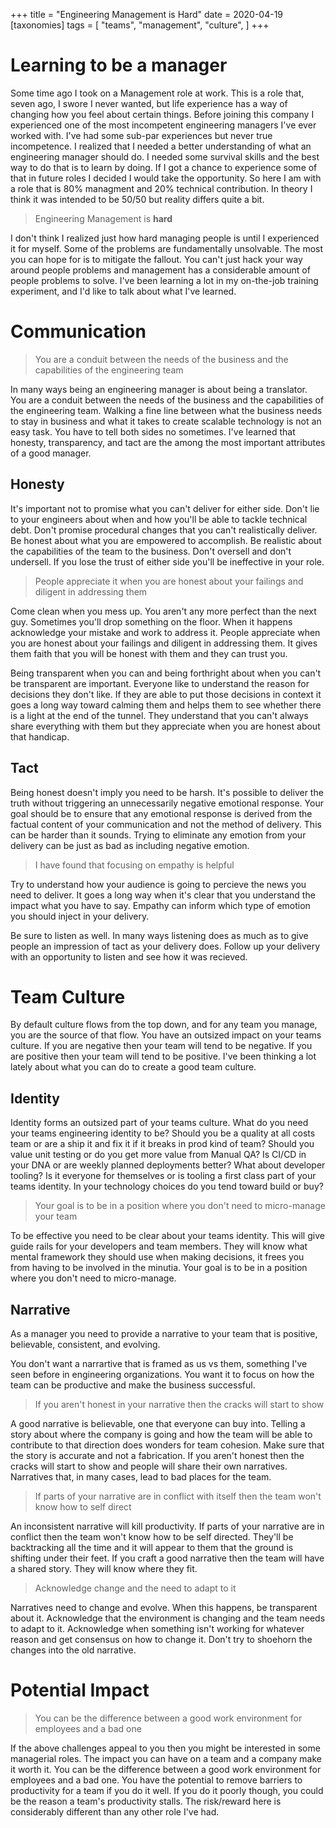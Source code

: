 +++
title = "Engineering Management is Hard"
date = 2020-04-19
[taxonomies]
tags = [
    "teams",
    "management",
    "culture",
]
+++

# Learning to be a manager

Some time ago I took on a Management role at work. This is a role that, seven
ago, I swore I never wanted, but life experience has a way of changing how you
feel about certain things. Before joining this company I experienced one of the
most incompetent engineering managers I've ever worked with. I've had some
sub-par experiences but never true incompetence. I realized that I needed a
better understanding of what an engineering manager should do. I needed some
survival skills and the best way to do that is to learn by doing. If I got a
chance to experience some of that in future roles I decided I would take the
opportunity. So here I am with a role that is 80% managment and 20% technical
contribution. In theory I think it was intended to be 50/50 but reality differs
quite a bit.

> Engineering Management is **hard**

I don't think I realized just how hard managing people is until I experienced
it for myself. Some of the problems are fundamentally unsolvable. The most you
can hope for is to mitigate the fallout. You can't just hack your way around
people problems and management has a considerable amount of people problems to
solve. I've been learning a lot in my on-the-job training experiment, and I'd
like to talk about what I've learned.

# Communication

> You are a conduit between the needs of the business and the capabilities
> of the engineering team

In many ways being an engineering manager is about being a translator. You are
a conduit between the needs of the business and the capabilities of the
engineering team. Walking a fine line between what the business needs to stay
in business and what it takes to create scalable technology is not an easy
task. You have to tell both sides no sometimes. I've learned that honesty,
transparency, and tact are the among the most important attributes of a good
manager.

## Honesty

It's important not to promise what you can't deliver for either side. Don't lie
to your engineers about when and how you'll be able to tackle technical debt.
Don't promise procedural changes that you can't realistically deliver. Be
honest about what you are empowered to accomplish. Be realistic about the
capabilities of the team to the business. Don't oversell and don't undersell.
If you lose the trust of either side you'll be ineffective in your role.

> People appreciate it when you are honest about your failings
> and diligent in addressing them

Come clean when you mess up. You aren't any more perfect than the next guy.
Sometimes you'll drop something on the floor. When it happens acknowledge your
mistake and work to address it. People appreciate when you are honest about
your failings and diligent in addressing them. It gives them faith that you
will be honest with them and they can trust you.

Being transparent when you can and being forthright about when you can't be
transparent are important. Everyone like to understand the reason for decisions
they don't like. If they are able to put those decisions in context it goes a
long way toward calming them and helps them to see whether there is a light at
the end of the tunnel. They understand that you can't always share everything
with them but they appreciate when you are honest about that handicap.

## Tact

Being honest doesn't imply you need to be harsh. It's possible to deliver the
truth without triggering an unnecessarily negative emotional response. Your
goal should be to ensure that any emotional response is derived from the
factual content of your communication and not the method of delivery. This can
be harder than it sounds. Trying to eliminate any emotion from your delivery
can be just as bad as including negative emotion.

> I have found that focusing on empathy is helpful

Try to understand how your audience is going to percieve the news you need to
deliver. It goes a long way when it's clear that you understand the impact what
you have to say. Empathy can inform which type of emotion you should inject in
your delivery.

Be sure to listen as well. In many ways listening does as much as to give
people an impression of tact as your delivery does. Follow up your delivery
with an opportunity to listen and see how it was recieved.

# Team Culture

By default culture flows from the top down, and for any team you manage, you
are the source of that flow. You have an outsized impact on your teams culture.
If you are negative then your team will tend to be negative. If you are
positive then your team will tend to be positive. I've been thinking a lot
lately about what you can do to create a good team culture.

## Identity

Identity forms an outsized part of your teams culture. What do you need your
teams engineering identity to be? Should you be a quality at all costs team or
are a ship it and fix it if it breaks in prod kind of team? Should you value
unit testing or do you get more value from Manual QA? Is CI/CD in your DNA or
are weekly planned deployments better? What about developer tooling? Is it
everyone for themselves or is tooling a first class part of your teams
identity. In your technology choices do you tend toward build or buy?

> Your goal is to be in a position where you don't need to micro-manage your team

To be effective you need to be clear about your teams identity. This will give
guide rails for your developers and team members. They will know what mental
framework they should use when making decisions, it frees you from having to be
involved in the minutia. Your goal is to be in a position where you don't need
to micro-manage.

## Narrative

As a manager you need to provide a narrative to your team that is positive,
believable, consistent, and evolving.

You don't want a narrartive that is framed as us vs them, something I've seen 
before in engineering organizations. You want it to focus on how the team can 
be productive and make the business successful.

> If you aren't honest in your narrative then the cracks will start to show

A good narrative is believable, one that everyone can buy into. Telling a story
about where the company is going and how the team will be able to contribute to
that direction does wonders for team cohesion. Make sure that the story is
accurate and not a fabrication. If you aren't honest then the cracks will start
to show and people will share their own narratives. Narratives that, in many
cases, lead to bad places for the team.

> If parts of your narrative are in conflict with itself then the
> team won't know how to self direct

An inconsistent narrative will kill productivity. If parts of your narrative
are in conflict then the team won't know how to be self directed. They'll be
backtracking all the time and it will appear to them that the ground is
shifting under their feet. If you craft a good narrative then the team will
have a shared story. They will know where they fit.

> Acknowledge change and the need to adapt to it

Narratives need to change and evolve. When this happens, be transparent about
it. Acknowledge that the environment is changing and the team needs to adapt to it.
Acknowledge when something isn't working for whatever reason and get consensus
on how to change it. Don't try to shoehorn the changes into the old narrative.

# Potential Impact

> You can be the difference between a good work environment
> for employees and a bad one

If the above challenges appeal to you then you might be interested in some
managerial roles. The impact you can have on a team and a company make it worth
it. You can be the difference between a good work environment for employees and
a bad one. You have the potential to remove barriers to productivity for a team
if you do it well. If you do it poorly though, you could be the reason a team's
productivity stalls. The risk/reward here is considerably different than any
other role I've had.
